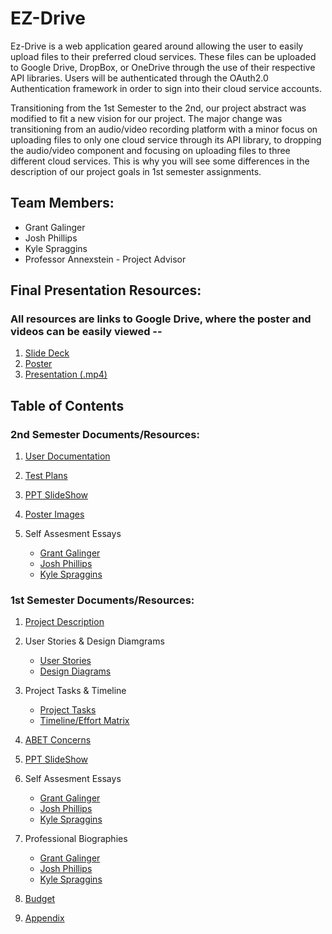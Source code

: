 # EZ-Drive
Ez-Drive is a web application geared around allowing the user to easily upload files to their preferred cloud services. These files can be uploaded to Google Drive, DropBox, or OneDrive through the use of their respective API libraries. Users will be authenticated through the OAuth2.0 Authentication framework in order to sign into their cloud service accounts. 

Transitioning from the 1st Semester to the 2nd, our project abstract was modified to fit a new vision for our project. The major change was transitioning from an audio/video recording platform with a minor focus on uploading files to only one cloud service through its API library, to dropping the audio/video component and focusing on uploading files to three different cloud services. This is why you will see some differences in the description of our project goals in 1st semester assignments. 


## Team Members:
* Grant Galinger
* Josh Phillips
* Kyle Spraggins
* Professor Annexstein - Project Advisor

## Final Presentation Resources:
### All resources are links to Google Drive, where the poster and videos can be easily viewed --
1. [Slide Deck](https://drive.google.com/file/d/1EPzXG-bX_Glb6A4QedMnyVFaO3c0ldRQ/view?usp=sharing)
2. [Poster](https://drive.google.com/file/d/1Sovo2MOr0DwRYboEDS3m8CXgSjwYSJ2m/view?usp=sharing)
3. [Presentation (.mp4)](https://drive.google.com/file/d/1AgI2q-jvHuDQgUHCOKpJL3DKApDe9h2J/view?usp=sharing)


## Table of Contents

### **2nd Semester** Documents/Resources:
1. [User Documentation](Files/2nd_Semester/User_Documentation.md)

2. [Test Plans](Files/2nd_Semester/Test_Plan.md)

3. [PPT SlideShow](Files/2nd_Semester/Final_Presentation/PresentationFinal2S.pptx)

4. [Poster Images](Files/2nd_Semester/Poster/)

5. Self Assesment Essays
    * [Grant Galinger](Files/2nd_Semester/Self_Assessment_Essays/Grant_Galinger_Assessment.md)
    * [Josh Phillips](Files/2nd_Semester/Self_Assessment_Essays/Josh_Phillips_Assessment.md)
    * [Kyle Spraggins](Files/2nd_Semester/Self_Assessment_Essays/Kyle_Spraggins_Assessment.md)


### **1st Semester** Documents/Resources:
1. [Project Description](Files/1st_Semester/Project_Description.md)

2. User Stories & Design Diamgrams
    * [User Stories](Files/1st_Semester/User_Stories.md)
    * [Design Diagrams](Files/1st_Semester//Design_Diagrams.md)

3. Project Tasks & Timeline
    * [Project Tasks](Files/1st_Semester/Task_List.md)
    * [Timeline/Effort Matrix](Files/1st_Semester/Milestones.md)

4. [ABET Concerns](Files/1st_Semester/Constraints.md)

5. [PPT SlideShow](Files/1st_Semester/Final_Presentation/PresentationFinal1S.pptx)

6. Self Assesment Essays
    * [Grant Galinger](Files/1st_Semester/Self_Assessment_Essays/Grant_Galinger_Assessment.md)
    * [Josh Phillips](Files/1st_Semester/Self_Assessment_Essays/Josh_Phillips_Assessment.md)
    * [Kyle Spraggins](Files/1st_Semester/Self_Assessment_Essays/Kyle_Spraggins_Assessment.md)

7. Professional Biographies
    * [Grant Galinger](Files/1st_Semester/Professional_Biographies/Grant_Galinger_Professional_Bio.md)
    * [Josh Phillips](Files/1st_Semester/Professional_Biographies/Josh_Phillips_Professional_Bio.md)
    * [Kyle Spraggins](Files/1st_Semester/Professional_Biographies/Kyle_Spraggins_Professional_Bio.md)

8. [Budget](Files/1st_Semester/Budget.md)

9. [Appendix](Files/1st_Semester/Appendix.md) 
